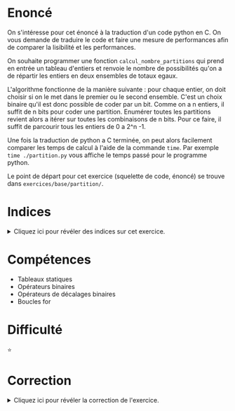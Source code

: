 # Enoncé

On s'intéresse pour cet énoncé à la traduction d'un code python en C.
On vous demande de traduire le code et faire une mesure de
performances afin de comparer la lisibilité et les performances.

On souhaite programmer une fonction `calcul_nombre_partitions` qui
prend en entrée un tableau d'entiers et renvoie le nombre de
possibilités qu'on a de répartir les entiers en deux ensembles de
totaux egaux.

L'algorithme fonctionne de la manière suivante : pour chaque entier,
on doit choisir si on le met dans le premier ou le second ensemble.
C'est un choix binaire qu'il est donc possible de coder par un bit.
Comme on a n entiers, il suffit de n bits pour coder une partition.
Enumérer toutes les partitions revient alors a itérer sur toutes les
combinaisons de n bits.  Pour ce faire, il suffit de parcourir tous
les entiers de 0 a 2^n -1.

Une fois la traduction de python a C terminée, on peut alors
facilement comparer les temps de calcul à l'aide de la commande
`time`.  Par exemple `time ./partition.py` vous affiche le temps passé
pour le programme python.

Le point de départ pour cet exercice (squelette de code, énoncé) se
trouve dans `exercices/base/partition/`.

# Indices

<details>
<summary>Cliquez ici pour révéler des indices sur cet exercice.</summary>
<br>

* Pas d'indices sur cet exo, vous avez déjà le corrigé en python!
</details>

# Compétences

* Tableaux statiques
* Opérateurs binaires
* Opérateurs de décalages binaires
* Boucles for

# Difficulté

:star:
# Correction

<details>
<summary>Cliquez ici pour révéler la correction de l'exercice.</summary>
#### Corrigé du fichier Makefile

```make
CC=gcc
CFLAGS=-std=c99 -Wall -Wextra -g

all: partition

.PHONY: clean
clean:
	rm -f *~ *.o partition

```

#### Corrigé du fichier partition.c

```c
#include<stdint.h>
#include<stdio.h>
#include<stdlib.h>
#include<string.h>
#include<sys/time.h>

uint32_t calcul_somme(uint32_t entiers[], uint32_t taille)
{
    uint32_t total = 0;
    for(uint32_t i = 0 ; i < taille ; i++) {
        total += entiers[i];
    }
    return total;
}

uint32_t calcul_nombre_partitions(uint32_t entiers[], uint32_t taille)
{
    uint32_t somme = calcul_somme(entiers, taille);
    if (somme % 2) return 0;

    uint32_t cible = somme / 2;

    uint32_t nombre_partitions = 0;

    for(uint32_t combinaison = 0 ; combinaison < 1<<taille ; combinaison++) {
        uint32_t somme = 0;
        uint32_t bits = combinaison;
        for(uint32_t i = 0 ; i < taille ; i++) {
            uint8_t bit = bits % 2;
            somme += bit * entiers[i];
            bits >>= 1;
        }
        if (somme == cible) nombre_partitions++;
    }
    return nombre_partitions;
}

int main(int argc, char **argv) {
    uint32_t entiers[25] = {
        285762, 1287946, 260518, 702569, 183183, 1180, 909976, 1261857, 1665545, 1888537,
        1741007, 200924, 1659988, 359942, 1009604, 909891, 1261628, 317651, 822956, 843816,
        689772, 1894228, 648054, 198750, 1409020
    };
    uint32_t nombre_partitions = calcul_nombre_partitions(entiers, 25);
    printf("nombre de partitions: %d\n", nombre_partitions);
}

```


</details>
